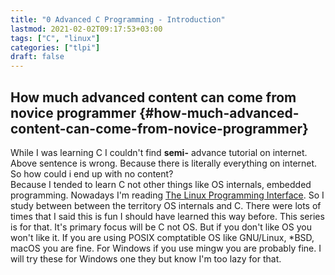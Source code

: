 ```yaml
---
title: "0 Advanced C Programming - Introduction"
lastmod: 2021-02-02T09:17:53+03:00
tags: ["C", "linux"]
categories: ["tlpi"]
draft: false
---
```


## How much advanced content can come from novice programmer {#how-much-advanced-content-can-come-from-novice-programmer}

While I was learning C  I couldn't find **semi-** advance tutorial on internet.<br />
Above sentence is wrong. Because there is literally everything on internet.<br />
So how could i end up with no content?<br />
Because I tended to learn C not other things like OS internals, embedded programming.
Nowadays I'm reading [The Linux Programming Interface](https://www.amazon.com/Linux-Programming-Interface-System-Handbook/dp/1593272200). So I study between between the territory OS internals and C.
There were lots of times that I said this is fun I should have learned this way before.
This series is for that. It's primary focus will be C not OS.
But if you don't like OS you won't like it.
If you are using POSIX comptatible OS like GNU/Linux, \*BSD, macOS you are fine.
For Windows if you use mingw you are probably fine.
I will try these for Windows one they but know I'm too lazy for that.
